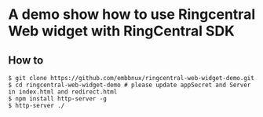 # A demo show how to use Ringcentral Web widget with RingCentral SDK

## How to

```
$ git clone https://github.com/embbnux/ringcentral-web-widget-demo.git
$ cd ringcentral-web-widget-demo # please update appSecret and Server in index.html and redirect.html
$ npm install http-server -g
$ http-server ./
```
